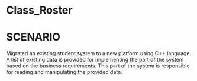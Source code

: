 # Class_Roster

# SCENARIO
Migrated an existing student system to a new platform using C++ language. A list of existing data is provided for implementing the part of the system based on the business requirements. This part of the system is responsible for reading and manipulating the provided data.  
